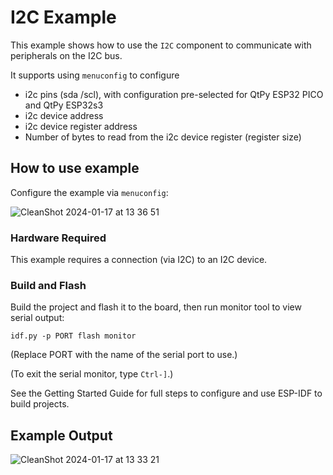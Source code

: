 # I2C Example

This example shows how to use the `I2C` component to communicate with
peripherals on the I2C bus.

It supports using `menuconfig` to configure
* i2c pins (sda /scl), with configuration pre-selected for QtPy ESP32 PICO and QtPy ESP32s3
* i2c device address
* i2c device register address
* Number of bytes to read from the i2c device register (register size)

## How to use example

Configure the example via `menuconfig`:

![CleanShot 2024-01-17 at 13 36 51](https://github.com/esp-cpp/espp/assets/213467/3ade0226-cf09-47cf-b601-22569a6da346)

### Hardware Required

This example requires a connection (via I2C) to an I2C device.

### Build and Flash

Build the project and flash it to the board, then run monitor tool to view serial output:

```
idf.py -p PORT flash monitor
```

(Replace PORT with the name of the serial port to use.)

(To exit the serial monitor, type ``Ctrl-]``.)

See the Getting Started Guide for full steps to configure and use ESP-IDF to build projects.

## Example Output

![CleanShot 2024-01-17 at 13 33 21](https://github.com/esp-cpp/espp/assets/213467/3e77ae2c-8e2d-4781-ab54-6747f39fb0a3)
